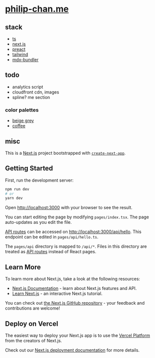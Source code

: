 # [philip-chan.me](https://www.philip-chan.me)

## stack

- [ts](https://www.typescriptlang.org/)
- [next.js](https://nextjs.org/)
- [preact](https://preactjs.com/)
- [tailwind](https://tailwindcss.com/)
- [mdx-bundler](https://github.com/kentcdodds/mdx-bundler)

## todo
- analytics script
- cloudfront cdn, images
- spline? me section

### color palettes
- [beige grey](https://colorhunt.co/palette/f0ebe3e4dccf7d9d9c576f72)
- [coffee](https://colorhunt.co/palette/f9f9f9bcbab89d8f8f625757)

## misc

This is a [Next.js](https://nextjs.org/) project bootstrapped with [`create-next-app`](https://github.com/vercel/next.js/tree/canary/packages/create-next-app).

## Getting Started

First, run the development server:

```bash
npm run dev
# or
yarn dev
```

Open [http://localhost:3000](http://localhost:3000) with your browser to see the result.

You can start editing the page by modifying `pages/index.tsx`. The page auto-updates as you edit the file.

[API routes](https://nextjs.org/docs/api-routes/introduction) can be accessed on [http://localhost:3000/api/hello](http://localhost:3000/api/hello). This endpoint can be edited in `pages/api/hello.ts`.

The `pages/api` directory is mapped to `/api/*`. Files in this directory are treated as [API routes](https://nextjs.org/docs/api-routes/introduction) instead of React pages.

## Learn More

To learn more about Next.js, take a look at the following resources:

- [Next.js Documentation](https://nextjs.org/docs) - learn about Next.js features and API.
- [Learn Next.js](https://nextjs.org/learn) - an interactive Next.js tutorial.

You can check out [the Next.js GitHub repository](https://github.com/vercel/next.js/) - your feedback and contributions are welcome!

## Deploy on Vercel

The easiest way to deploy your Next.js app is to use the [Vercel Platform](https://vercel.com/new?utm_medium=default-template&filter=next.js&utm_source=create-next-app&utm_campaign=create-next-app-readme) from the creators of Next.js.

Check out our [Next.js deployment documentation](https://nextjs.org/docs/deployment) for more details.
